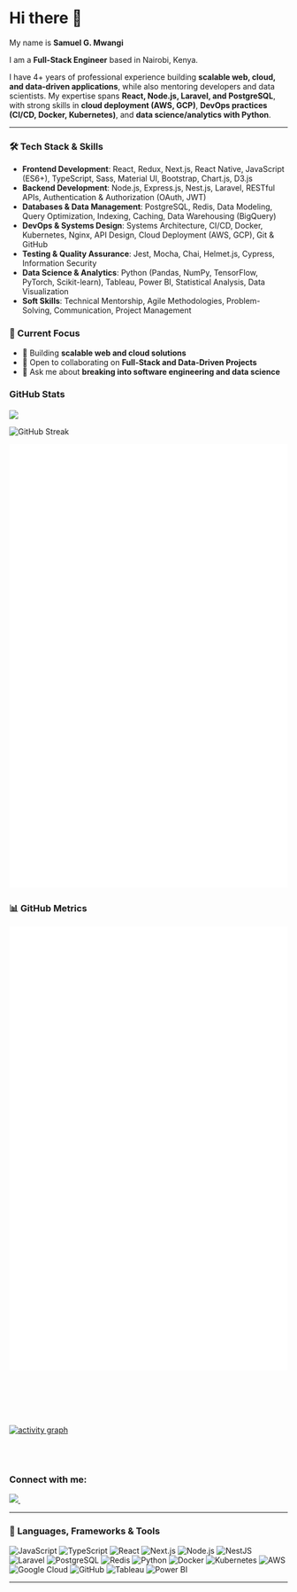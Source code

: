 # Hi there 👋  

My name is **Samuel G. Mwangi**  

I am a **Full-Stack Engineer** based in Nairobi, Kenya.  

I have 4+ years of professional experience building **scalable web, cloud, and data-driven applications**, while also mentoring developers and data scientists. My expertise spans **React, Node.js, Laravel, and PostgreSQL**, with strong skills in **cloud deployment (AWS, GCP)**, **DevOps practices (CI/CD, Docker, Kubernetes)**, and **data science/analytics with Python**.  

---


### 🛠️ Tech Stack & Skills  

- **Frontend Development**: React, Redux, Next.js, React Native, JavaScript (ES6+), TypeScript, Sass, Material UI, Bootstrap, Chart.js, D3.js  
- **Backend Development**: Node.js, Express.js, Nest.js, Laravel, RESTful APIs, Authentication & Authorization (OAuth, JWT)  
- **Databases & Data Management**: PostgreSQL, Redis, Data Modeling, Query Optimization, Indexing, Caching, Data Warehousing (BigQuery)  
- **DevOps & Systems Design**: Systems Architecture, CI/CD, Docker, Kubernetes, Nginx, API Design, Cloud Deployment (AWS, GCP), Git & GitHub  
- **Testing & Quality Assurance**: Jest, Mocha, Chai, Helmet.js, Cypress, Information Security  
- **Data Science & Analytics**: Python (Pandas, NumPy, TensorFlow, PyTorch, Scikit-learn), Tableau, Power BI, Statistical Analysis, Data Visualization  
- **Soft Skills**: Technical Mentorship, Agile Methodologies, Problem-Solving, Communication, Project Management  


### 🌱 Current Focus  

- 🔭 Building **scalable web and cloud solutions**  
- 👯 Open to collaborating on **Full-Stack and Data-Driven Projects**  
- 💬 Ask me about **breaking into software engineering and data science**   



### GitHub Stats
<a align="center" href="https://readme-stats-cfgj2cxdy.vercel.app/api?username=devsamuelmwangi&amp;count_private=true&amp;show_icons=true&amp;theme=cobalt"><img align="center" src="https://github-readme-streak-stats.herokuapp.com/?user=devsamuelmwangi&amp;"></a>

![GitHub Streak](https://github-readme-streak-stats.herokuapp.com?user=devsamuelmwangi&theme=dark&hide_border=true)

![Metrics](https://github.com/devsamuelmwangi/devsamuelmwangi/blob/main/github-metrics.svg)


### 📊 GitHub Metrics
![Metrics](./github-metrics.svg)


                              
<br />  <br />  <br />  <br />

[![activity graph](https://github-readme-activity-graph.vercel.app/graph?username=devsamuelmwangi&theme=github-dark-dimmed&custom_title=Samuel's%20Activity%20Graph&hide_border=true)](https://github.com/ashutosh00710/github-readme-activity-graph)

<br />  <br /> 

### Connect with me:

<a href="https://www.github.com/devsamuelmwangi/">
    <img src="https://img.shields.io/github/followers/devsamuelmwangi?style=social"/>     
</a>&nbsp;&nbsp;

---

### 🧰 Languages, Frameworks & Tools  

![JavaScript](https://img.shields.io/badge/javascript-%23323330.svg?style=flat&logo=javascript&logoColor=%23F7DF1E) 
![TypeScript](https://img.shields.io/badge/typescript-%23007ACC.svg?style=flat&logo=typescript&logoColor=white) 
![React](https://img.shields.io/badge/react-%2320232a.svg?style=flat&logo=react&logoColor=%2361DAFB) 
![Next.js](https://img.shields.io/badge/next.js-000000?style=flat&logo=next.js&logoColor=white) 
![Node.js](https://img.shields.io/badge/node.js-339933?style=flat&logo=node.js&logoColor=white) 
![NestJS](https://img.shields.io/badge/nestjs-%23E0234E.svg?style=flat&logo=nestjs&logoColor=white) 
![Laravel](https://img.shields.io/badge/laravel-%23FF2D20.svg?style=flat&logo=laravel&logoColor=white) 
![PostgreSQL](https://img.shields.io/badge/postgresql-%23316192.svg?style=flat&logo=postgresql&logoColor=white) 
![Redis](https://img.shields.io/badge/redis-%23DD0031.svg?style=flat&logo=redis&logoColor=white) 
![Python](https://img.shields.io/badge/python-3670A0?style=flat&logo=python&logoColor=ffdd54) 
![Docker](https://img.shields.io/badge/docker-%230db7ed.svg?style=flat&logo=docker&logoColor=white) 
![Kubernetes](https://img.shields.io/badge/kubernetes-%23326ce5.svg?style=flat&logo=kubernetes&logoColor=white) 
![AWS](https://img.shields.io/badge/AWS-%23FF9900.svg?style=flat&logo=amazon-aws&logoColor=white) 
![Google Cloud](https://img.shields.io/badge/GoogleCloud-%234285F4.svg?style=flat&logo=google-cloud&logoColor=white) 
![GitHub](https://img.shields.io/badge/github-%23121011.svg?style=flat&logo=github&logoColor=white) 
![Tableau](https://img.shields.io/badge/Tableau-E97627?style=flat&logo=Tableau&logoColor=white) 
![Power BI](https://img.shields.io/badge/power%20bi-F2C811?style=flat&logo=powerbi&logoColor=black) 

---


[website]: #
<br /> <br />  <br />  <br />  <br /> 